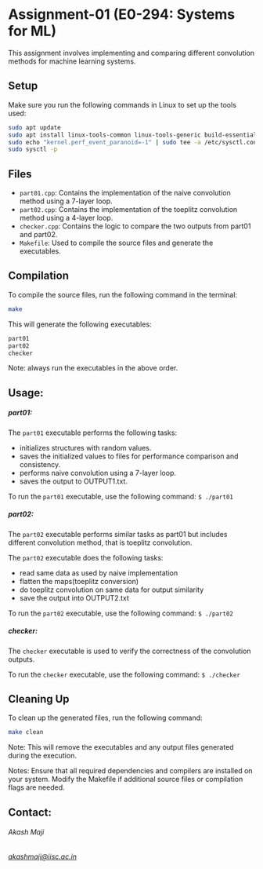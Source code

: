 # Assignment-01 (E0-294: Systems for ML)

This assignment involves implementing and comparing different convolution methods for machine learning systems.

## Setup
Make sure you run the following commands in Linux to set up the tools used:
```sh
sudo apt update  
sudo apt install linux-tools-common linux-tools-generic build-essential  
sudo echo "kernel.perf_event_paranoid=-1" | sudo tee -a /etc/sysctl.conf  
sudo sysctl -p  
```

## Files

- `part01.cpp`: Contains the implementation of the naive convolution method using a 7-layer loop.
- `part02.cpp`: Contains the implementation of the toeplitz convolution method using a 4-layer loop.
- `checker.cpp`: Contains the logic to compare the two outputs from part01 and part02.
- `Makefile`: Used to compile the source files and generate the executables.

## Compilation

To compile the source files, run the following command in the terminal:

```sh
make
```

This will generate the following executables:
```sh
part01
part02
checker
```
Note: always run the executables in the above order.

## Usage:
##### __part01:__
The `part01` executable performs the following tasks:

- initializes structures with random values.
- saves the initialized values to files for performance comparison and consistency.
- performs naive convolution using a 7-layer loop.
- saves the output to OUTPUT1.txt.

To run the `part01` executable, use the following command: `$ ./part01`

##### __part02:__
The `part02` executable performs similar tasks as part01 but includes different convolution method, that is toeplitz convolution.

The `part02` executable does the following tasks:
- read same data as used by naive implementation
- flatten the maps(toeplitz conversion)
- do toeplitz convolution on same data for output similarity
- save the output into OUTPUT2.txt

To run the `part02` executable, use the following command: `$ ./part02`


##### __checker:__
The `checker` executable is used to verify the correctness of the convolution outputs.

To run the `checker` executable, use the following command: `$ ./checker`

## Cleaning Up
To clean up the generated files, run the following command:
```sh
make clean
```
Note:
This will remove the executables and any output files generated during the execution.

Notes:
Ensure that all required dependencies and compilers are installed on your system.
Modify the Makefile if additional source files or compilation flags are needed.

## Contact:
###### Akash Maji
###### akashmaji@iisc.ac.in